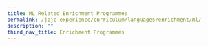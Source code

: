 ```yaml
---
title: ML Related Enrichment Programmes
permalink: /jpjc-experience/curriculum/languages/enrichment/ml/
description: ""
third_nav_title: Enrichment Programmes
---
```

